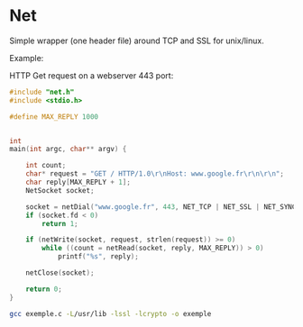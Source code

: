 Net
===

Simple wrapper (one header file) around TCP and SSL for unix/linux.

Example:

HTTP Get request on a webserver 443 port:

```c
#include "net.h"
#include <stdio.h>

#define MAX_REPLY 1000


int
main(int argc, char** argv) {

    int count;
    char* request = "GET / HTTP/1.0\r\nHost: www.google.fr\r\n\r\n";
    char reply[MAX_REPLY + 1];
    NetSocket socket;

    socket = netDial("www.google.fr", 443, NET_TCP | NET_SSL | NET_SYNC);
    if (socket.fd < 0)
        return 1;

    if (netWrite(socket, request, strlen(request)) >= 0)
        while ((count = netRead(socket, reply, MAX_REPLY)) > 0)
            printf("%s", reply);

    netClose(socket);

    return 0;
}
```

```sh
gcc exemple.c -L/usr/lib -lssl -lcrypto -o exemple
```
